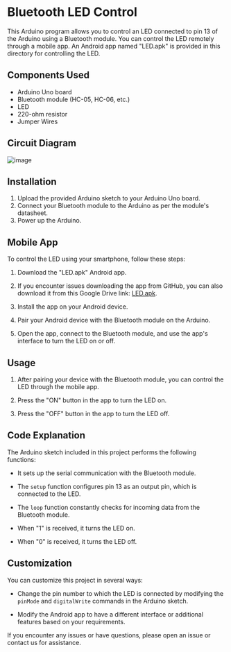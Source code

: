 # Bluetooth LED Control

This Arduino program allows you to control an LED connected to pin 13 of the Arduino using a Bluetooth module. You can control the LED remotely through a mobile app. An Android app named "LED.apk" is provided in this directory for controlling the LED.

## Components Used

- Arduino Uno board
- Bluetooth module (HC-05, HC-06, etc.)
- LED
- 220-ohm resistor
- Jumper Wires

## Circuit Diagram

![image](https://github.com/Princepm02/Internet_of_Things/assets/91951172/8e2a81bc-bc8d-4217-972d-7da60d0bf0a8)


## Installation

1. Upload the provided Arduino sketch to your Arduino Uno board.
2. Connect your Bluetooth module to the Arduino as per the module's datasheet.
3. Power up the Arduino.

## Mobile App

To control the LED using your smartphone, follow these steps:

1. Download the "LED.apk" Android app.

2. If you encounter issues downloading the app from GitHub, you can also download it from this Google Drive link: [LED.apk](https://drive.google.com/file/d/15cmB3DTVUp2sgsGstZ8bYTuSu4KDmzDt/view?usp=drive_link).

3. Install the app on your Android device.

4. Pair your Android device with the Bluetooth module on the Arduino.

5. Open the app, connect to the Bluetooth module, and use the app's interface to turn the LED on or off.

## Usage

1. After pairing your device with the Bluetooth module, you can control the LED through the mobile app.

2. Press the "ON" button in the app to turn the LED on.

3. Press the "OFF" button in the app to turn the LED off.

## Code Explanation

The Arduino sketch included in this project performs the following functions:

- It sets up the serial communication with the Bluetooth module.

- The `setup` function configures pin 13 as an output pin, which is connected to the LED.

- The `loop` function constantly checks for incoming data from the Bluetooth module.

- When "1" is received, it turns the LED on.

- When "0" is received, it turns the LED off.

## Customization

You can customize this project in several ways:

- Change the pin number to which the LED is connected by modifying the `pinMode` and `digitalWrite` commands in the Arduino sketch.

- Modify the Android app to have a different interface or additional features based on your requirements.


If you encounter any issues or have questions, please open an issue or contact us for assistance.
